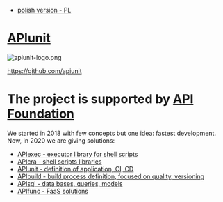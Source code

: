 + [polish version - PL](https://www.apiunit.com/README_PL.html)

# [APIunit](https://www.apiunit.com)

![apiunit-logo.png](https://logo.apiunit.com/apiunit-logo.png)

https://github.com/apiunit

# The project is supported by [API Foundation](https://www.apifoundation.com)
We started in 2018 with few concepts but one idea: fastest development.
Now, in 2020 we are giving solutions:

+ [APIexec - executor library for shell scripts](https://www.apiexec.com)
+ [APIcra - shell scripts libraries](https://www.apicra.com)
+ [APIunit - definition of application, CI, CD](https://www.apiunit.com)
+ [APIbuild - build process definition, focused on quality, versioning](https://www.apibuild.com)
+ [APIsql - data bases, queries, models](https://www.apisql.com)
+ [APIfunc - FaaS solutions](https://www.apifunc.com)
